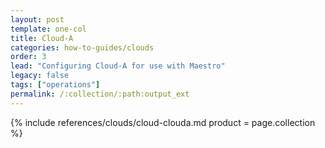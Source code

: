 ```yaml
---
layout: post
template: one-col
title: Cloud-A
categories: how-to-guides/clouds
order: 3
lead: "Configuring Cloud-A for use with Maestro"
legacy: false
tags: ["operations"]
permalink: /:collection/:path:output_ext
---
```



{% include references/clouds/cloud-clouda.md  product = page.collection %}
